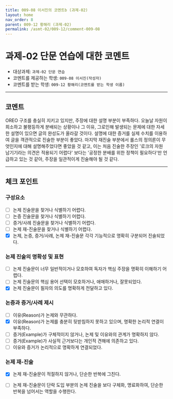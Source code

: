 ```yaml
---
title: 009-08 이서진의 코멘트b (과제-02) 
layout: home
nav_order: 8
parent: 009-12 황해리 (과제-02)
permalink: /asmt-02/009-12/comment-009-08
---
```


# 과제-02 단문 연습에 대한 코멘트

- 대상과제: `과제-02 단문 연습`
- 코멘트를 제공하는 학생: `009-08 이서진(작성자)` 
- 코멘트를 받는 학생: `009-12 황해리(코멘트를 받는 학생 이름)` 

---

## 코멘트

OREO 구조를 충실히 지키고 있지만, 주장에 대한 설명 부분이 부족하다. 오늘날 자원이 희소하고 불평등하게 분배되는 상황이나 그 이유, 그로인해 발생되는 문제에 대한 자세한 설명이 있으면 글의 완성도가 올라갈 것이다. 설명에 대한 증거를 실제 수치를 이용하여 글을 객관적으로 진술한 부분이 좋았다. 마지막 재진술 부분에서 롤스의 정의론이 무엇인지에 대해 설명해주었다면 좋았을 것 같고, 이는 처음 진술한 주장인 '로크의 자원 남기기라는 의견은 적용되기 어렵다' 보다는 '공정한 분배를 위한 정책이 필요하다'만 언급하고 있는 것 같아, 주장을 일관적이게 진술해야 될 것 같다.

---

## 체크 포인트

### **구성요소**
- [ ] 논제 진술문을 찾거나 식별하기 어렵다.
- [ ] 논증 진술문을 찾거나 식별하기 어렵다.
- [ ] 증거/사례 진술문을 찾거나 식별하기 어렵다.
- [ ] 논제 재-진술문을 찾거나 식별하기 어렵다.
- [x] 논제, 논증, 증거/사례, 논제 재-진술문 각각 기능적으로 명확히 구분되어 진술되었다.

### **논제 진술의 명확성 및 표현**  
- [ ] 논제 진술문이 너무 일반적이거나 모호하여 독자가 핵심 주장을 명확히 이해하기 어렵다.  
- [ ] 논제 진술문의 핵심 용어 선택이 모호하거나, 애매하거나, 잘못되었다.  
- [x] 논제 진술문이 필자의 의도를 명확하게 전달하고 있다.  

### **논증과 증거/사례 제시**  
- [ ] 이유(Reason)가 논제와 무관하다.
- [x] 이유(Reason)가 논제를 충분히 뒷받침하지 못하고 있으며, 명확한 논리적 연결이 부족하다.  
- [ ] 증거(Example)가 구체적이지 않거나, 논제 및 이유와의 관계가 명확하지 않다. 
- [ ] 증거(Example)가 사실적 근거보다는 개인적 견해에 의존하고 있다.  
- [ ] 이유와 증거가 논리적으로 명확하게 연결되었다.  

### **논제 재-진술**  
- [x] 논제 재-진술문이 적절하지 않거나, 단순한 반복에 그친다.   
- [ ] 논제 재-진술문이 단락 도입 부분의 논제 진술을 보다 구체화, 명료화하여, 단순한 반복을 넘어서는 역할을 수행한다.  


